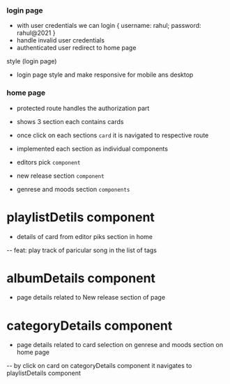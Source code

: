 ### login page

- with user credentials we can login
  {
  username: rahul;
  password: rahul@2021
  }
- handle invalid user credentials
- authenticated user redirect to home page

style (login page)

- login page style and make responsive for mobile ans desktop

### home page

- protected route handles the authorization part

- shows 3 section each contains cards
- once click on each sections `card` it is navigated to respective route

- implemented each section as individual components

- editors pick `component`
- new release section `component`
- genrese and moods section `components`

# playlistDetils component

- details of card from editor piks section in home

-- feat: play track of paricular song in the list of tags

# albumDetails component

- page details related to New release section of page

# categoryDetails component

- page details related to card selection on genrese and moods section on home page

-- by click on card on categoryDetails component it navigates to playlistDetails component
